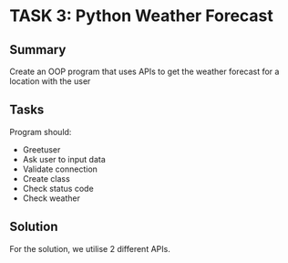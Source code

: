# TASK 3: Python Weather Forecast

## Summary
Create an OOP program that uses APIs to get the weather forecast for a location with the user

## Tasks
Program should:
- Greetuser
- Ask user to input data
- Validate connection
- Create class
- Check status code
- Check weather

## Solution
For the solution, we utilise 2 different APIs.
